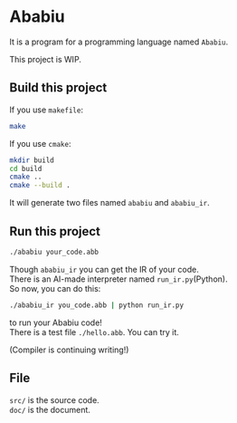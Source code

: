 # Ababiu
It is a program for a programming language named `Ababiu`.

This project is WIP.
## Build this project
If you use `makefile`:
``` bash
make
```
If you use `cmake`:
```bash
mkdir build
cd build
cmake ..
cmake --build .
```
It will generate two files named `ababiu` and `ababiu_ir`.  

## Run this project
``` bash
./ababiu your_code.abb
```
Though `ababiu_ir` you can get the IR of your code.  
There is an AI-made interpreter named `run_ir.py`(Python).  
So now, you can do this:
``` bash
./ababiu_ir you_code.abb | python run_ir.py
```  
to run your Ababiu code!  
There is a test file `./hello.abb`. You can try it.  

(Compiler is continuing writing!)

## File
`src/` is the source code.  
`doc/` is the document.
